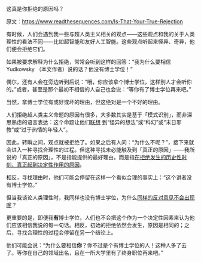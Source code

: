 这真是你拒绝的原因吗？

原文：https://www.readthesequences.com/Is-That-Your-True-Rejection

有时候，人们会遇到我一些与超人类主义相关的观点——这些观点和我的关于人类理性的看法不同——比如超智能和友好人工智能。这些观点听起来怪异、奇异，他们便会拒绝它们。

如果被要求解释为什么拒绝，常常会听到这样的回答：“我为什么要相信 Yudkowsky （本文作者）说的话？他没有博士学位！”

偶尔，还有人会在旁边听到后说：“哦，你应该拿个博士学位，这样别人才会听你的。”或者，甚至是那个最初不相信的人自己也会说：“等你有了博士学位再来吧。”

当然，拿博士学位有或好或坏的理由，但这绝对是一个不好的理由。

人们拒绝超人类主义命题的原因有很多，大多数其实是基于「模式识别」，而非深思熟虑的语言表达：这个命题让他们[联想](https://www.readthesequences.com/Science-As-Attire) 到“怪异的想法”或“科幻”或“末日邪教”或“过于热情的年轻人”。

因此，转瞬之间，观点就被拒绝了。如果之后有人问：“为什么不呢？”，接下来就会进入一种寻找合理性的过程。但这种寻找未必能触及到「真正的原因」——我所说的「真正的原因」，不是指能提供的最好理由，而是指[在拒绝发生的历史性时刻，真正起到决定性作用的原因](https://www.readthesequences.com/We-Change-Our-Minds-Less-Often-Than-We-Think)。

相反，寻找理由时，他们可能会停留在这样一个看似合理的事实上：“这个讲者没有博士学位。”

但当我谈论人类理性时，我同样也没有博士学位，为什么[同样的反对意见不会出现呢](https://www.readthesequences.com/Cultish-Countercultishness)？

更重要的是，即便我**有**博士学位，人们也不会把这个作为一个决定性因素来认为他们应该相信我说的每一句话。相反，初始的拒绝依然会发生，原因是相同的；之后，寻找合理性的过程会停留在另一个结论上。

他们可能会说：“为什么要相信**你**？你不过是个有博士学位的人！这种人多了去了。等你在自己的领域出名，且在一所大学里有了终身职位再来吧。”